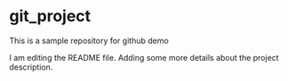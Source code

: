# git_project
This is a sample repository for github demo

I am editing the README file. Adding some more details about the project description.
